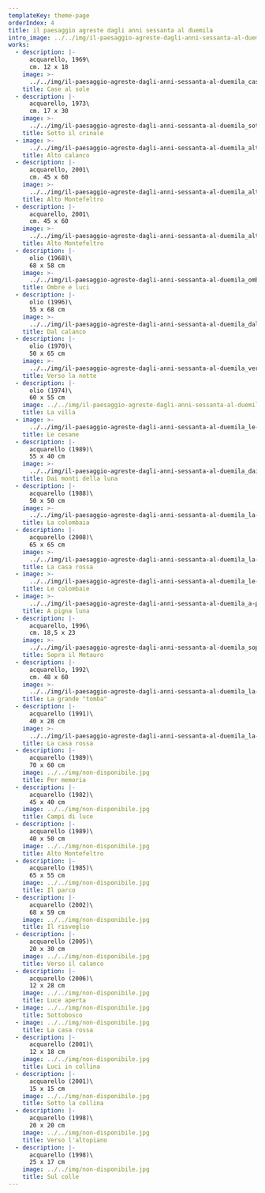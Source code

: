 ```yaml
---
templateKey: theme-page
orderIndex: 4
title: il paesaggio agreste dagli anni sessanta al duemila
intro_image: ../../img/il-paesaggio-agreste-dagli-anni-sessanta-al-duemila.jpg
works:
  - description: |-
      acquarello, 1969\
      cm. 12 x 18
    image: >-
      ../../img/il-paesaggio-agreste-dagli-anni-sessanta-al-duemila_case-al-sole.jpg
    title: Case al sole
  - description: |-
      acquarello, 1973\
      cm. 17 x 30
    image: >-
      ../../img/il-paesaggio-agreste-dagli-anni-sessanta-al-duemila_sotto-il-crinale.jpg
    title: Sotto il crinale
  - image: >-
      ../../img/il-paesaggio-agreste-dagli-anni-sessanta-al-duemila_alto-calanco.jpg
    title: Alto calanco
  - description: |-
      acquarello, 2001\
      cm. 45 x 60
    image: >-
      ../../img/il-paesaggio-agreste-dagli-anni-sessanta-al-duemila_alto-montefeltro.jpg
    title: Alto Montefeltro
  - description: |-
      acquarello, 2001\
      cm. 45 x 60
    image: >-
      ../../img/il-paesaggio-agreste-dagli-anni-sessanta-al-duemila_alto-montefeltro-2.jpg
    title: Alto Montefeltro
  - description: |-
      olio (1968)\
      68 x 58 cm
    image: >-
      ../../img/il-paesaggio-agreste-dagli-anni-sessanta-al-duemila_ombre-e-luci.jpg
    title: Ombre e luci
  - description: |-
      olio (1996)\
      55 x 68 cm
    image: >-
      ../../img/il-paesaggio-agreste-dagli-anni-sessanta-al-duemila_dal-calanco.jpg
    title: Dal calanco
  - description: |-
      olio (1970)\
      50 x 65 cm
    image: >-
      ../../img/il-paesaggio-agreste-dagli-anni-sessanta-al-duemila_verso-la-notte.jpg
    title: Verso la notte
  - description: |-
      olio (1974)\
      60 x 55 cm
    image: ../../img/il-paesaggio-agreste-dagli-anni-sessanta-al-duemila_la-villa.jpg
    title: La villa
  - image: >-
      ../../img/il-paesaggio-agreste-dagli-anni-sessanta-al-duemila_le-cesane.jpg
    title: Le cesane
  - description: |-
      acquarello (1989)\
      55 x 40 cm
    image: >-
      ../../img/il-paesaggio-agreste-dagli-anni-sessanta-al-duemila_dai-monti-della-luna.jpg
    title: Dai monti della luna
  - description: |-
      acquarello (1988)\
      50 x 50 cm
    image: >-
      ../../img/il-paesaggio-agreste-dagli-anni-sessanta-al-duemila_la-colombaia.jpg
    title: La colombaia
  - description: |-
      acquarello (2008)\
      65 x 65 cm
    image: >-
      ../../img/il-paesaggio-agreste-dagli-anni-sessanta-al-duemila_la-casa-rossa.jpg
    title: La casa rossa
  - image: >-
      ../../img/il-paesaggio-agreste-dagli-anni-sessanta-al-duemila_le-colombaie.jpg
    title: Le colombaie
  - image: >-
      ../../img/il-paesaggio-agreste-dagli-anni-sessanta-al-duemila_a-pigna-luna.jpg
    title: A pigna luna
  - description: |-
      acquarello, 1996\
      cm. 18,5 x 23
    image: >-
      ../../img/il-paesaggio-agreste-dagli-anni-sessanta-al-duemila_sopra-il-metauro.jpg
    title: Sopra il Metauro
  - description: |-
      acquarello, 1992\
      cm. 48 x 60
    image: >-
      ../../img/il-paesaggio-agreste-dagli-anni-sessanta-al-duemila_la-grande-tomba.jpg
    title: La grande "tomba"
  - description: |-
      acquarello (1991)\
      40 x 28 cm
    image: >-
      ../../img/il-paesaggio-agreste-dagli-anni-sessanta-al-duemila_la-casa-rossa-2.jpg
    title: La casa rossa
  - description: |-
      acquarello (1989)\
      70 x 60 cm
    image: ../../img/non-disponibile.jpg
    title: Per memoria
  - description: |-
      acquarello (1982)\
      45 x 40 cm
    image: ../../img/non-disponibile.jpg
    title: Campi di luce
  - description: |-
      acquarello (1989)\
      40 x 50 cm
    image: ../../img/non-disponibile.jpg
    title: Alto Montefeltro
  - description: |-
      acquarello (1985)\
      65 x 55 cm
    image: ../../img/non-disponibile.jpg
    title: Il parco
  - description: |-
      acquarello (2002)\
      68 x 59 cm
    image: ../../img/non-disponibile.jpg
    title: Il risveglio
  - description: |-
      acquarello (2005)\
      20 x 30 cm
    image: ../../img/non-disponibile.jpg
    title: Verso il calanco
  - description: |-
      acquarello (2006)\
      12 x 28 cm
    image: ../../img/non-disponibile.jpg
    title: Luce aperta
  - image: ../../img/non-disponibile.jpg
    title: Sottobosco
  - image: ../../img/non-disponibile.jpg
    title: La casa rossa
  - description: |-
      acquarello (2001)\
      12 x 18 cm
    image: ../../img/non-disponibile.jpg
    title: Luci in collina
  - description: |-
      acquarello (2001)\
      15 x 15 cm
    image: ../../img/non-disponibile.jpg
    title: Sotto la collina
  - description: |-
      acquarello (1998)\
      20 x 20 cm
    image: ../../img/non-disponibile.jpg
    title: Verso l'altopiano
  - description: |-
      acquarello (1998)\
      25 x 17 cm
    image: ../../img/non-disponibile.jpg
    title: Sul colle
---
```


